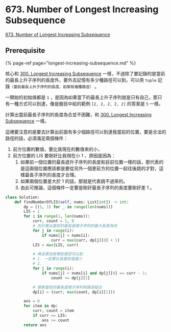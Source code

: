 # 673. Number of Longest Increasing Subsequence

[673. Number of Longest Increasing Subsequence](https://leetcode.com/problems/number-of-longest-increasing-subsequence/)

## Prerequisite

{% page-ref page="longest-increasing-subsequence.md" %}

核心和 [300. Longest Increasing Subsequence](longest-increasing-subsequence.md) 一樣，不過除了要記錄的是當前的最長上升子序列的長度外，要外去記憶有多少種路徑可以到，可以用 `tuple` 記錄`（當前最長上升子序列的長度，前面有幾種路徑）` 。

一開始的初始值都是 `1` ，是因為如果當下的最長上升子序列就是只有自己，那只有一種方式可以到達，像是題目中給的範例 `[2, 2, 2, 2, 2]` 的答案是 `5` 一樣。

計算出當前最長子序列的長度為合並不困難，和 [300. Longest Increasing Subsequence](longest-increasing-subsequence.md) 一樣。

這裡要注意的是要去計算出前面有多少個路徑可以到達我當前的位置，要是合法的路徑的話，必須滿足兩個條件：

1. 前方位置的數值，要比我現在的數值來的小，
2. 前方位置的 LIS 要剛好比我現在小 1 ，原因是因為：
   1. 如果前一個位置的最長遞升子序列的長度和目前位置一樣的話，那代表的是這兩個位置應該都是要從另外一個更前方的位置一起往後跳的才對，這樣最長子序列的長度才合理。
   2. 如果兩個位置差大於 1 的話，那就是代表跳不過來的。
   3. 由此可推論，這個條件一定要是剛好最長子序列的長度要剛好差 1 。

```python
class Solution:
    def findNumberOfLIS(self, nums: List[int]) -> int:
        dp = [(1, 1) for _ in range(len(nums))]
        LIS = 1
        for i in range(1, len(nums)):
            curr, count = 1, 0
            # 先計算出當前的最長遞增子序列的最大長度為何
            for j in range(i):
                if nums[j] < nums[i]:
                    curr = max(curr, dp[j][0] + 1)
            LIS = max(LIS, curr)

            # 再去累加有哪些路徑可以到
            # 1. 一定要比我當前值還小
            # 2. 
            for j in range(i):
                if nums[j] < nums[i] and dp[j][0] == curr - 1:
                    count += dp[j][1]

            # 更新當前的最長遞增子序列和路徑組合
            dp[i] = (curr, max(count, dp[i][1]))

        ans = 0
        for item in dp:
            curr, count = item
            if curr == LIS:
                ans += count
        return ans
```

